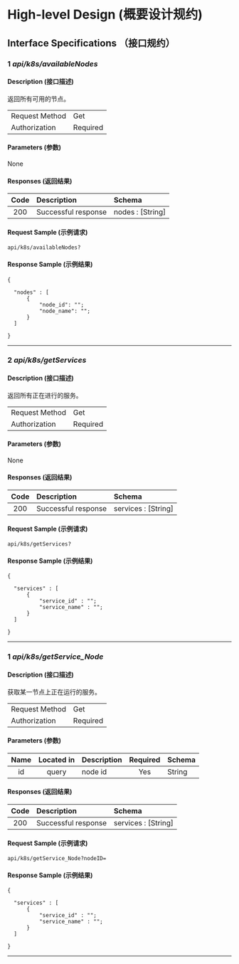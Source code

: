 # High-level Design (概要设计规约)


## Interface Specifications （接口规约）

### 1 *api/k8s/availableNodes*   

#### Description (接口描述)

返回所有可用的节点。

| | |
|-|-|
| Request Method | Get |
| Authorization | Required |

#### Parameters (参数)

None

#### Responses (返回结果)

| Code | Description | Schema |
|:----:|:--------|:--|
| 200 | Successful response | nodes : [String] |

#### Request Sample (示例请求)

```
api/k8s/availableNodes?
```

#### Response Sample (示例结果)

```
{

  "nodes" : [
      {
          "node_id": "";
          "node_name": "";
      }
  ]

}

```
---

### 2 *api/k8s/getServices*   

#### Description (接口描述)

返回所有正在进行的服务。

|                |          |
| -------------- | -------- |
| Request Method | Get      |
| Authorization  | Required |

#### Parameters (参数)

None

#### Responses (返回结果)

| Code | Description         | Schema              |
| :--: | :------------------ | :------------------ |
| 200  | Successful response | services : [String] |

#### Request Sample (示例请求)

```
api/k8s/getServices?
```

#### Response Sample (示例结果)

```
{

  "services" : [
      {
          "service_id" : "";
          "service_name" : "";
      }
  ]

}

```

------

### 1 *api/k8s/getService_Node*   

#### Description (接口描述)

获取某一节点上正在运行的服务。

|                |          |
| -------------- | -------- |
| Request Method | Get      |
| Authorization  | Required |

#### Parameters (参数)

| Name | Located in | Description | Required | Schema |
| :--: | :--------: | :---------- | :------: | :----- |
|  id  |   query    | node id     |   Yes    | String |

#### Responses (返回结果)

| Code | Description         | Schema              |
| :--: | :------------------ | :------------------ |
| 200  | Successful response | services : [String] |

#### Request Sample (示例请求)

```
api/k8s/getService_Node?nodeID=
```

#### Response Sample (示例结果)

```
{

  "services" : [
      {
          "service_id" : "";
          "service_name" : "";
      }
  ]

}

```

------


